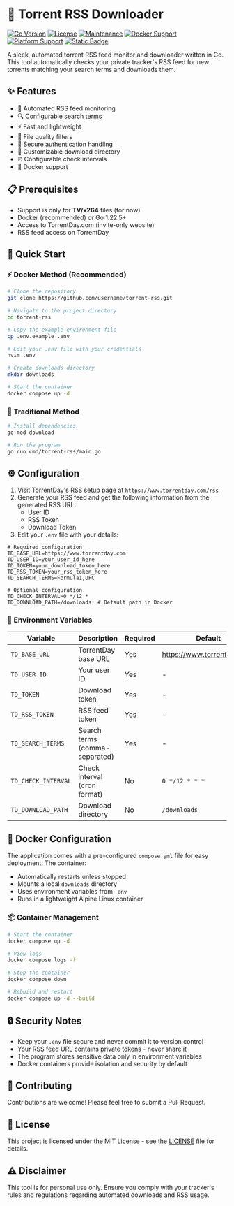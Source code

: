 # 🌊 Torrent RSS Downloader

[![Go Version](https://img.shields.io/badge/Go-1.22.5-00ADD8?style=flat-square&logo=go)](https://go.dev)
[![License](https://img.shields.io/badge/license-MIT-blue?style=flat-square)](LICENSE)
[![Maintenance](https://img.shields.io/badge/maintained%3F-yes-green.svg?style=flat-square)](https://github.com/marcusziade/torrent-rss/graphs/commit-activity)
[![Docker Support](https://img.shields.io/badge/Docker-ready-2496ED?style=flat-square&logo=docker)](https://www.docker.com/)
[![Platform Support](https://img.shields.io/badge/platform-Linux%20%7C%20macOS%20%7C%20Windows-lightgrey?style=flat-square)](https://github.com/marcusziade/torrent-rss)
[![Static Badge](https://img.shields.io/badge/RSS-feed-orange?style=flat-square&logo=rss)](https://github.com/marcusziade/torrent-rss)

A sleek, automated torrent RSS feed monitor and downloader written in Go. This tool automatically checks your private tracker's RSS feed for new torrents matching your search terms and downloads them.

## ✨ Features

- 🔄 Automated RSS feed monitoring
- 🔍 Configurable search terms
- ⚡️ Fast and lightweight
- 🎯 File quality filters
- 🔐 Secure authentication handling
- 📁 Customizable download directory
- ⏰ Configurable check intervals
- 🐳 Docker support

## 📋 Prerequisites

- Support is only for **TV/x264** files (for now)
- Docker (recommended) or Go 1.22.5+
- Access to TorrentDay.com (invite-only website)
- RSS feed access on TorrentDay

## 🚀 Quick Start

### ⚡️ Docker Method (Recommended)

```bash
# Clone the repository
git clone https://github.com/username/torrent-rss.git

# Navigate to the project directory
cd torrent-rss

# Copy the example environment file
cp .env.example .env

# Edit your .env file with your credentials
nvim .env

# Create downloads directory
mkdir downloads

# Start the container
docker compose up -d
```

### 🔧 Traditional Method

```bash
# Install dependencies
go mod download

# Run the program
go run cmd/torrent-rss/main.go
```

## ⚙️ Configuration

1. Visit TorrentDay's RSS setup page at `https://www.torrentday.com/rss`
2. Generate your RSS feed and get the following information from the generated RSS URL:
   - User ID
   - RSS Token
   - Download Token
3. Edit your `.env` file with your details:

```env
# Required configuration
TD_BASE_URL=https://www.torrentday.com
TD_USER_ID=your_user_id_here
TD_TOKEN=your_download_token_here
TD_RSS_TOKEN=your_rss_token_here
TD_SEARCH_TERMS=Formula1,UFC

# Optional configuration
TD_CHECK_INTERVAL=0 */12 * 
TD_DOWNLOAD_PATH=/downloads  # Default path in Docker
```

### 🔮 Environment Variables

| Variable | Description | Required | Default |
|----------|-------------|----------|---------|
| `TD_BASE_URL` | TorrentDay base URL | Yes | https://www.torrentday.com |
| `TD_USER_ID` | Your user ID | Yes | - |
| `TD_TOKEN` | Download token | Yes | - |
| `TD_RSS_TOKEN` | RSS feed token | Yes | - |
| `TD_SEARCH_TERMS` | Search terms (comma-separated) | Yes | - |
| `TD_CHECK_INTERVAL` | Check interval (cron format) | No | `0 */12 * * *` |
| `TD_DOWNLOAD_PATH` | Download directory | No | `/downloads` |

## 🐳 Docker Configuration

The application comes with a pre-configured `compose.yml` file for easy deployment. The container:

- Automatically restarts unless stopped
- Mounts a local `downloads` directory
- Uses environment variables from `.env`
- Runs in a lightweight Alpine Linux container

### 📦 Container Management

```bash
# Start the container
docker compose up -d

# View logs
docker compose logs -f

# Stop the container
docker compose down

# Rebuild and restart
docker compose up -d --build
```

## 🔒 Security Notes

- Keep your `.env` file secure and never commit it to version control
- Your RSS feed URL contains private tokens - never share it
- The program stores sensitive data only in environment variables
- Docker containers provide isolation and security by default

## 🤝 Contributing

Contributions are welcome! Please feel free to submit a Pull Request.

## 📝 License

This project is licensed under the MIT License - see the [LICENSE](LICENSE) file for details.

## ⚠️ Disclaimer

This tool is for personal use only. Ensure you comply with your tracker's rules and regulations regarding automated downloads and RSS usage.
